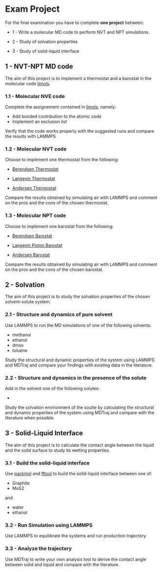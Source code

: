 # Exam Project
For the final examination you have to complete **one project** between:

* 1 -  Write a molecular MD code to perform NVT and NPT simulations.

* 2 - Study of solvation properties 

* 3 - Study of solid-liquid interface 
 

## 1 - NVT-NPT MD code

The aim of this project is to implement a thermostat and a barostat in the molecular code [ljmols](../ljmols/).

### 1.1 - Molecular NVE code

Complete the assignement contained in [ljmols](../ljmols/), namely:
* Add bonded contribution to the atomic code 
* Implement an exclusion list

Verify that the code works properly with the suggested runs and compare the results with LAMMPS

### 1.2 - Molecular NVT code

Choose to implement one thermostat from the following:

* [Berendsen Thermostat](https://doi.org/10.1063/1.448118)

* [Langevin Thermostat](https://doi.org/10.1103/PhysRevB.17.1302)

* [Andersen Thermostat](https://doi.org/10.1063/1.439486)

Compare the results obtained by simulating air with LAMMPS and comment on the pros and the cons of the chosen thermostat.

### 1.3 - Molecular NPT code

Choose to implement one barostat from the 
following:

* [Berendsen Barostat](https://doi.org/10.1063/1.448118)

* [Langevin Piston Barostat](https://doi.org/10.1063/1.470648)

* [Andersen Barostat](https://doi.org/10.1063/1.439486)

Compare the results obtained by simulating air with LAMMPS and comment on the pros and the cons of the chosen barostat.

## 2 - Solvation

The aim of this project is to study the solvation properties of the chosen solvent-solute system.

### 2.1 - Structure and dynamics of pure solvent

Use LAMMPS to run the MD simulations of one of the following solvents:

* methanol
* ethanol
* dmso
* toluene

Study the structural and dynamic properties of the system using LAMMPS and MDTraj and compare your findings with existing data in the literature.

### 2.2 - Structure and dynamics in the presence of the solute

Add in the solvent one of the following solutes:

*

Study the solvation environment of the soulte by calculating the structural and dynamic properties of the system using MDTraj and compare with the literature when possible. 

## 3 - Solid-Liquid Interface

The aim of this project is to calculate the contact angle between the liquid and the solid  surface to study its wetting properties.

### 3.1 - Build the solid-liquid interface

Use [packmol](https://m3g.github.io/packmol/userguide.shtml) and [fftool](https://github.com/paduagroup/fftool) to build the solid-liquid interface between one of:

* Graphite
* MoS2

and 

* water 
* ethanol

### 3.2 - Run Simulation using LAMMPS

Use LAMMPS to equilibrate the systems and run production trajectory

### 3.3 - Analyze the trajectory

Use MDTraj to write your own analysis tool to derive the contact angle between solid and liquid and compare with the literature.

